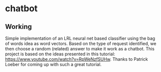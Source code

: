 # chatbot

## Working
Simple implementation of an LRL neural net based classifier using the bag of words idea as word vectors. Based on the type of request identified, we then choose a random (related) answer to make it work as a chatbot.
This project is based on the ideas presented in this tutorial: https://www.youtube.com/watch?v=RpWeNzfSUHw. Thanks to Patrick Loeber for coming up with such a great tutorial.

